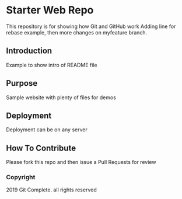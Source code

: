 # Starter Web Repo

This repository is for showing how Git and GitHub work
Adding line for rebase example, then more changes on myfeature branch.

## Introduction

Example to show intro of README file

## Purpose

Sample website with plenty of files for demos

## Deployment

Deployment can be on any server

## How To Contribute

Please fork this repo and then issue a Pull Requests for review

### Copyright

2019 Git Complete. all rights reserved